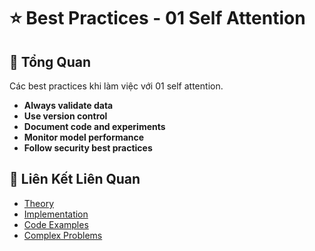 # ⭐ Best Practices - 01 Self Attention

## 🎯 Tổng Quan

Các best practices khi làm việc với 01 self attention.

- **Always validate data**
- **Use version control**
- **Document code and experiments**
- **Monitor model performance**
- **Follow security best practices**

## 🔗 Liên Kết Liên Quan

- [Theory](./THEORY_01_self_attention.md)
- [Implementation](./IMPLEMENTATION_01_self_attention.md)
- [Code Examples](./CODE_EXAMPLES_01_self_attention.md)
- [Complex Problems](./COMPLEX_PROBLEMS.md)
